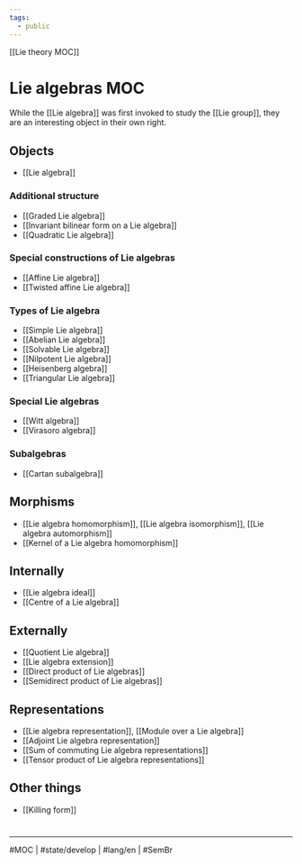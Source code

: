 ```yaml
---
tags:
  - public
---
```

[[Lie theory MOC]]
# Lie algebras MOC

While the [[Lie algebra]] was first invoked to study the [[Lie group]],
they are an interesting object in their own right.

## Objects

- [[Lie algebra]]

### Additional structure

- [[Graded Lie algebra]]
- [[Invariant bilinear form on a Lie algebra]]
- [[Quadratic Lie algebra]]

### Special constructions of Lie algebras

- [[Affine Lie algebra]]
- [[Twisted affine Lie algebra]]

### Types of Lie algebra

- [[Simple Lie algebra]]
- [[Abelian Lie algebra]]
- [[Solvable Lie algebra]]
- [[Nilpotent Lie algebra]]
- [[Heisenberg algebra]]
- [[Triangular Lie algebra]]

### Special Lie algebras

- [[Witt algebra]]
- [[Virasoro algebra]]

### Subalgebras

- [[Cartan subalgebra]]

## Morphisms

- [[Lie algebra homomorphism]], [[Lie algebra isomorphism]], [[Lie algebra automorphism]]
- [[Kernel of a Lie algebra homomorphism]]

## Internally

- [[Lie algebra ideal]]
- [[Centre of a Lie algebra]]


## Externally

- [[Quotient Lie algebra]]
- [[Lie algebra extension]]
- [[Direct product of Lie algebras]]
- [[Semidirect product of Lie algebras]]



## Representations

- [[Lie algebra representation]], [[Module over a Lie algebra]]
- [[Adjoint Lie algebra representation]]
- [[Sum of commuting Lie algebra representations]]
- [[Tensor product of Lie algebra representations]]


## Other things

- [[Killing form]]

#
---
#MOC | #state/develop | #lang/en | #SemBr